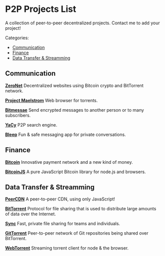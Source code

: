 # P2P Projects List

A collection of peer-to-peer decentralized projects. Contact me to add your project!

Categories:

* [Communication](#communication)
* [Finance](#finance)
* [Data Transfer & Streamming](#data-transfer--streamming)




## Communication

[**ZeroNet**](https://github.com/HelloZeroNet/ZeroNet)
Decentralized websites using Bitcoin crypto and BitTorrent network.

[**Project Maelstrom**](http://project-maelstrom.bittorrent.com/)
Web browser for torrents.

[**Bitmessae**](https://bitmessage.org/wiki/Main_Page)
Send encrypted messages to another person or to many subscribers.

[**YaCy**](http://yacy.net/en/index.html)
P2P search engine.

[**Bleep**](http://www.bleep.pm/)
Fun & safe messaging app for private conversations.


## Finance

[**Bitcoin**](https://bitcoin.org/en/)
Innovative payment network and a new kind of money.

[**BitcoinJS**](http://bitcoinjs.org/)
A pure JavaScript Bitcoin library for node.js and browsers.


## Data Transfer & Streamming

[**PeerCDN**](http://peercdn.com)
A peer-to-peer CDN, using only JavaScript!

[**BitTorrent**](http://www.bittorrent.com/)
Protocol for file sharing that is used to distribute large amounts of data over the Internet.

[**Sync**](https://www.getsync.com/)
Fast, private file sharing for teams and individuals.

[**GitTorrent**](https://github.com/cjb/GitTorrent)
Peer-to-peer network of Git repositories being shared over BitTorrent.

[**WebTorrent**](https://github.com/feross/webtorrent)
Streaming torrent client for node & the browser.